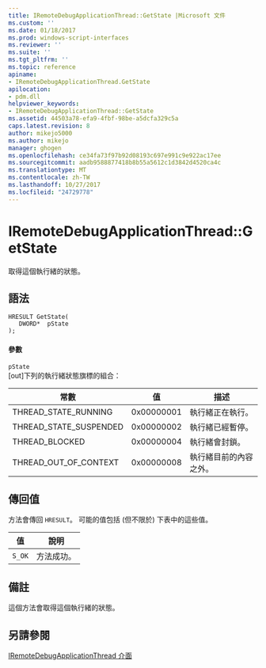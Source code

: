 ```yaml
---
title: IRemoteDebugApplicationThread::GetState |Microsoft 文件
ms.custom: ''
ms.date: 01/18/2017
ms.prod: windows-script-interfaces
ms.reviewer: ''
ms.suite: ''
ms.tgt_pltfrm: ''
ms.topic: reference
apiname:
- IRemoteDebugApplicationThread.GetState
apilocation:
- pdm.dll
helpviewer_keywords:
- IRemoteDebugApplicationThread::GetState
ms.assetid: 44503a78-efa9-4fbf-98be-a5dcfa329c5a
caps.latest.revision: 8
author: mikejo5000
ms.author: mikejo
manager: ghogen
ms.openlocfilehash: ce34fa73f97b92d08193c697e991c9e922ac17ee
ms.sourcegitcommit: aadb9588877418b8b55a5612c1d3842d4520ca4c
ms.translationtype: MT
ms.contentlocale: zh-TW
ms.lasthandoff: 10/27/2017
ms.locfileid: "24729778"
---
```

# <a name="iremotedebugapplicationthreadgetstate"></a>IRemoteDebugApplicationThread::GetState
取得這個執行緒的狀態。  
  
## <a name="syntax"></a>語法  
  
```  
HRESULT GetState(  
   DWORD*  pState  
);  
```  
  
#### <a name="parameters"></a>參數  
 `pState`  
 [out]下列的執行緒狀態旗標的組合：  
  
|常數|值|描述|  
|--------------|-----------|-----------------|  
|THREAD_STATE_RUNNING|0x00000001|執行緒正在執行。|  
|THREAD_STATE_SUSPENDED|0x00000002|執行緒已經暫停。|  
|THREAD_BLOCKED|0x00000004|執行緒會封鎖。|  
|THREAD_OUT_OF_CONTEXT|0x00000008|執行緒目前的內容之外。|  
  
## <a name="return-value"></a>傳回值  
 方法會傳回 `HRESULT`。 可能的值包括 (但不限於) 下表中的這些值。  
  
|值|說明|  
|-----------|-----------------|  
|`S_OK`|方法成功。|  
  
## <a name="remarks"></a>備註  
 這個方法會取得這個執行緒的狀態。  
  
## <a name="see-also"></a>另請參閱  
 [IRemoteDebugApplicationThread 介面](../../winscript/reference/iremotedebugapplicationthread-interface.md)